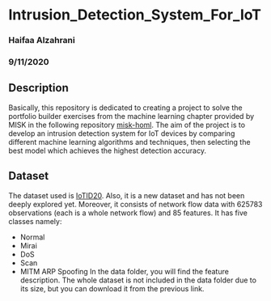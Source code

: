 # Intrusion_Detection_System_For_IoT

### Haifaa Alzahrani
### 9/11/2020

## Description
Basically, this repository is dedicated to creating a project to solve the portfolio builder exercises from the machine learning chapter provided by MISK in the following repository [misk-homl](https://github.com/iHaifaa/misk-homl). The aim of the project is to develop an intrusion detection system for IoT devices by comparing different machine learning algorithms and techniques, then selecting the best model which achieves the highest detection accuracy.

## Dataset 
The dataset used is [IoTID20](https://sites.google.com/view/iot-network-intrusion-dataset/home). Also, it is a new dataset and has not been deeply explored yet. Moreover, it consists of network flow data with 625783 observations (each is a whole network flow) and 85 features. It has five classes namely:
- Normal
- Mirai 
- DoS
- Scan 
- MITM ARP Spoofing
In the data folder, you will find the feature description. The whole dataset is not included in the data folder due to its size, but you can download it from the previous link. 